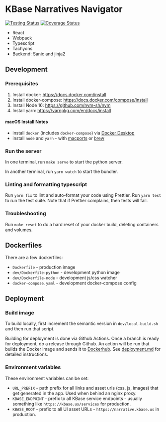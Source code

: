 # KBase Narratives Navigator

[![Testing Status](https://github.com/kbase/navigator/workflows/Tests/badge.svg)](https://github.com/kbase/navigator/workflows/Tests/badge.svg) [![Coverage Status](https://coveralls.io/repos/github/kbase/navigator/badge.svg?branch=main)](https://coveralls.io/github/kbase/navigator?branch=main)

- React
- Webpack
- Typescript
- Tachyons
- Backend: Sanic and jinja2

## Development

### Prerequisites

1. Install docker: <https://docs.docker.com/install>
2. Install docker-compose: <https://docs.docker.com/compose/install>
3. Install Node 16: <https://github.com/nvm-sh/nvm>
4. Install yarn: <https://yarnpkg.com/en/docs/install>

#### macOS Install Notes

- install `docker` (includes `docker-compose`) via [Docker Desktop](https://www.docker.com/products/docker-desktop)
- install `node` and `yarn` - with [macports](https://www.macports.org) or [brew](https://brew.sh)

### Run the server

In one terminal, run `make serve` to start the python server.

In another terminal, run `yarn watch` to start the bundler.

### Linting and formatting typescript

Run `yarn fix` to lint and auto-format your code using Prettier. Run `yarn test` to run the test suite. Note that if Prettier complains, then tests will fail.

### Troubleshooting

Run `make reset` to do a hard reset of your docker build, deleting containers and volumes.

## Dockerfiles

There are a few dockerfiles:

- `Dockerfile` - production image
- `dev/Dockerfile-python` - development python image
- `dev/Dockerfile-node` - development js/css watcher
- `docker-compose.yaml` - development docker-compose config

## Deployment

### Build image

To build locally, first increment the semantic version in `dev/local-build.sh` and then run that script.

Building for deployment is done via Github Actions. Once a branch is ready for deployment, do a release through Github. An action will be run that builds the Docker image and sends it to [Dockerhub](https://hub.docker.com/repository/docker/kbase/proto-ui). See [deployment.md](docs/deployment.md) for detailed instructions.

### Environment variables

These environment variables can be set:

- `URL_PREFIX` - path prefix for all links and asset urls (css, js, images) that get generated in the app. Used when behind an nginx proxy.
- `KBASE_ENDPOINT` - prefix to all KBase service endpoints - usually something like `https://kbase.us/services` for production.
- `KBASE_ROOT` - prefix to all UI asset URLs - `https://narrative.kbase.us` in production.
